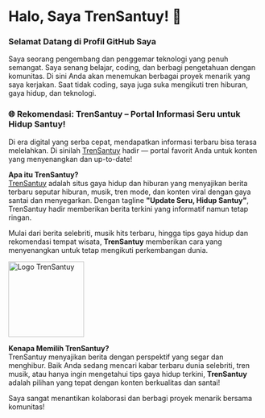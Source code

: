 # Halo, Saya TrenSantuy! 👋

### Selamat Datang di Profil GitHub Saya
Saya seorang pengembang dan penggemar teknologi yang penuh semangat. Saya senang belajar, coding, dan berbagi pengetahuan dengan komunitas. Di sini Anda akan menemukan berbagai proyek menarik yang saya kerjakan. Saat tidak coding, saya juga suka mengikuti tren hiburan, gaya hidup, dan teknologi.

### 🌐 Rekomendasi: TrenSantuy – Portal Informasi Seru untuk Hidup Santuy!
Di era digital yang serba cepat, mendapatkan informasi terbaru bisa terasa melelahkan. Di sinilah [TrenSantuy](https://www.trensantuy.com) hadir — portal favorit Anda untuk konten yang menyenangkan dan up-to-date!

**Apa itu TrenSantuy?**  
[TrenSantuy](https://www.trensantuy.com) adalah situs gaya hidup dan hiburan yang menyajikan berita terbaru seputar hiburan, musik, tren mode, dan konten viral dengan gaya santai dan menyegarkan. Dengan tagline **"Update Seru, Hidup Santuy"**, TrenSantuy hadir memberikan berita terkini yang informatif namun tetap ringan.

Mulai dari berita selebriti, musik hits terbaru, hingga tips gaya hidup dan rekomendasi tempat wisata, **TrenSantuy** memberikan cara yang menyenangkan untuk tetap mengikuti perkembangan dunia.

<a href="https://www.trensantuy.com">
    <img src="https://www.trensantuy.com/wp-content/uploads/2024/10/cropped-logo-trensantuy.png" alt="Logo TrenSantuy" width="150">
</a>

**Kenapa Memilih TrenSantuy?**  
TrenSantuy menyajikan berita dengan perspektif yang segar dan menghibur. Baik Anda sedang mencari kabar terbaru dunia selebriti, tren musik, atau hanya ingin mengetahui tips gaya hidup terkini, **TrenSantuy** adalah pilihan yang tepat dengan konten berkualitas dan santai!


Saya sangat menantikan kolaborasi dan berbagi proyek menarik bersama komunitas!
